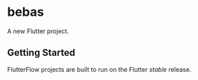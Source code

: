 # bebas

A new Flutter project.

## Getting Started

FlutterFlow projects are built to run on the Flutter _stable_ release.
